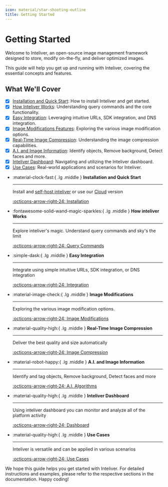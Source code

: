 ```yaml
---
icon: material/star-shooting-outline
title: Getting Started
---
```


# Getting Started

Welcome to Inteliver, an open-source image management framework designed to store, modify on-the-fly, and deliver optimized images. 

This guide will help you get up and running with Inteliver, covering the essential concepts and features.

## What We'll Cover
- [x] [Installation and Quick Start](/getting-started/installation): How to install Inteliver and get started.
- [x] [How Inteliver Works](/getting-started/how-inteliver-works): Understanding query commands and the core functionality.
- [x] [Easy Integration](/getting-started/integration): Leveraging intuitive URLs, SDK integration, and DNS integration.
- [x] [Image Modifications Features](/getting-started/image-modification): Exploring the various image modification options.
- [x] [Real-Time Image Compression](/getting-started/image-compression): Understanding the image compression capabilities.
- [x] [A.I. and Image Information](/getting-started/image-ai): Identify objects, Remove background, Detect faces and more.
- [x] [Inteliver Dashboard](/getting-started/inteliver-dashboard): Navigating and utilizing the Inteliver dashboard.
- [x] [Use Cases](/getting-started/usecases): Real-world applications and scenarios for Inteliver.

<div class="grid cards" markdown>

-   :material-clock-fast:{ .lg .middle } __Installation and Quick Start__

    ---

    Install and [self-host inteliver](#) or use our [Cloud](#) version

    [:octicons-arrow-right-24: Installation](/getting-started/installation)

-   :fontawesome-solid-wand-magic-sparkles:{ .lg .middle } __How inteliver Works__

    ---

    Explore inteliver's magic. Understand query commands and sky's the limit

    [:octicons-arrow-right-24: Query Commands](/getting-started/how-inteliver-works)

-   :simple-dask:{ .lg .middle } __Easy Integration__

    ---

    Integrate using simple intuitive URLs, SDK integration, or DNS integration

    [:octicons-arrow-right-24: Integration](/getting-started/integration)

-   :material-image-check:{ .lg .middle } __Image Modifications__

    ---

    Exploring the various image modification options.

    [:octicons-arrow-right-24: Image Modifications](/getting-started/image-modification)

-   :material-quality-high:{ .lg .middle } __Real-Time Image Compression__

    ---

    Deliver the best quality and size automatically

    [:octicons-arrow-right-24: Image Compression](/getting-started/image-compression)


-   :material-robot-happy:{ .lg .middle } __A.I. and Image Information__

    ---

    Identify and tag objects, Remove background, Detect faces and more

    [:octicons-arrow-right-24: A.I. Algorithms](/getting-started/image-ai)

-   :material-quality-high:{ .lg .middle } __Inteliver Dashboard__

    ---

    Using inteliver dashboard you can monitor and analyze all of the platform activity

    [:octicons-arrow-right-24: Dashboard](/getting-started/inteliver-dashboard)

-   :material-quality-high:{ .lg .middle } __Use Cases__

    ---

    Inteliver is versatile and can be applied in various scenarios

    [:octicons-arrow-right-24: Use Cases](/getting-started/usecases)

</div>

We hope this guide helps you get started with Inteliver. For detailed instructions and examples, please refer to the respective sections in the documentation. Happy coding!

